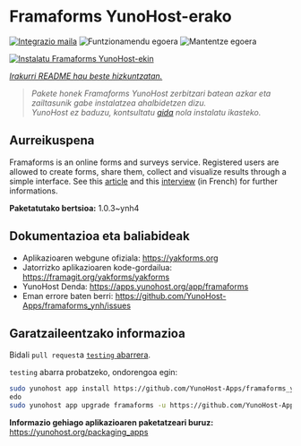 <!--
Ohart ongi: README hau automatikoki sortu da <https://github.com/YunoHost/apps/tree/master/tools/readme_generator>ri esker
EZ editatu eskuz.
-->

# Framaforms YunoHost-erako

[![Integrazio maila](https://dash.yunohost.org/integration/framaforms.svg)](https://ci-apps.yunohost.org/ci/apps/framaforms/) ![Funtzionamendu egoera](https://ci-apps.yunohost.org/ci/badges/framaforms.status.svg) ![Mantentze egoera](https://ci-apps.yunohost.org/ci/badges/framaforms.maintain.svg)

[![Instalatu Framaforms YunoHost-ekin](https://install-app.yunohost.org/install-with-yunohost.svg)](https://install-app.yunohost.org/?app=framaforms)

*[Irakurri README hau beste hizkuntzatan.](./ALL_README.md)*

> *Pakete honek Framaforms YunoHost zerbitzari batean azkar eta zailtasunik gabe instalatzea ahalbidetzen dizu.*  
> *YunoHost ez baduzu, kontsultatu [gida](https://yunohost.org/install) nola instalatu ikasteko.*

## Aurreikuspena

Framaforms is an online forms and surveys service. Registered users are allowed to create forms, share them, collect and visualize results through a simple interface.
See this [article](https://framablog.org/2016/10/05/framaforms-noffrez-plus-les-reponses-que-vous-collectez-a-google/) and this [interview](https://framablog.org/2016/10/05/en-savoir-un-peu-plus-sur-le-projet-framaforms/) (in French) for further informations.


**Paketatutako bertsioa:** 1.0.3~ynh4
## Dokumentazioa eta baliabideak

- Aplikazioaren webgune ofiziala: <https://yakforms.org>
- Jatorrizko aplikazioaren kode-gordailua: <https://framagit.org/yakforms/yakforms>
- YunoHost Denda: <https://apps.yunohost.org/app/framaforms>
- Eman errore baten berri: <https://github.com/YunoHost-Apps/framaforms_ynh/issues>

## Garatzaileentzako informazioa

Bidali `pull request`a [`testing` abarrera](https://github.com/YunoHost-Apps/framaforms_ynh/tree/testing).

`testing` abarra probatzeko, ondorengoa egin:

```bash
sudo yunohost app install https://github.com/YunoHost-Apps/framaforms_ynh/tree/testing --debug
edo
sudo yunohost app upgrade framaforms -u https://github.com/YunoHost-Apps/framaforms_ynh/tree/testing --debug
```

**Informazio gehiago aplikazioaren paketatzeari buruz:** <https://yunohost.org/packaging_apps>
